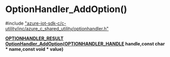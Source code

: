 # OptionHandler_AddOption()

\#include ["azure-iot-sdk-c/c-utility/inc/azure_c_shared_utility/optionhandler.h"](../iot-c-ref-optionhandler-h.md)  

**[OPTIONHANDLER_RESULT](#optionhandler_8h_1aa39865f6f7b6692ac4d724fac6c9dbbd) [OptionHandler_AddOption](#optionhandler_8h_1a698bb81b93afb8f436c71e11b9a6287f)([OPTIONHANDLER_HANDLE](#optionhandler_8h_1a1989d75401220ac319c1fca9a5a2737b) handle,const char * name,const void * value)**

